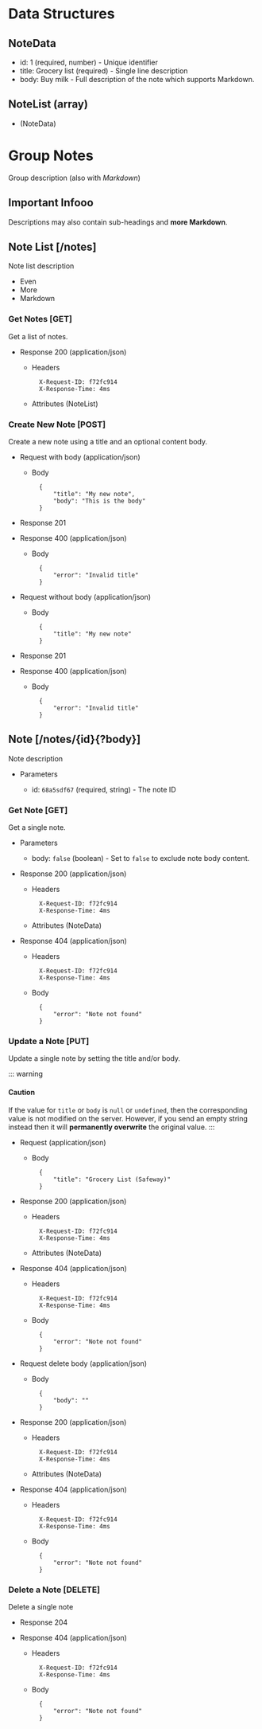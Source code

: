 # Data Structures

## NoteData
+ id: 1 (required, number) - Unique identifier
+ title: Grocery list (required) - Single line description
+ body: Buy milk - Full description of the note which supports Markdown.

## NoteList (array)
+ (NoteData)

# Group Notes
Group description (also with *Markdown*)

## Important Infooo
Descriptions may also contain sub-headings and **more Markdown**.

## Note List [/notes]
Note list description

+ Even
+ More
+ Markdown

### Get Notes [GET]
Get a list of notes.

+ Response 200 (application/json)

    + Headers

            X-Request-ID: f72fc914
            X-Response-Time: 4ms

    + Attributes (NoteList)

### Create New Note [POST]
Create a new note using a title and an optional content body.

+ Request with body (application/json)

    + Body

            {
                "title": "My new note",
                "body": "This is the body"
            }

+ Response 201

+ Response 400 (application/json)

    + Body

            {
                "error": "Invalid title"
            }

+ Request without body (application/json)

    + Body

            {
                "title": "My new note"
            }

+ Response 201

+ Response 400 (application/json)

    + Body

            {
                "error": "Invalid title"
            }

## Note [/notes/{id}{?body}]
Note description

+ Parameters

    + id: `68a5sdf67` (required, string) - The note ID

### Get Note [GET]
Get a single note.

+ Parameters

    + body: `false` (boolean) - Set to `false` to exclude note body content.

+ Response 200 (application/json)

    + Headers

            X-Request-ID: f72fc914
            X-Response-Time: 4ms

    + Attributes (NoteData)

+ Response 404 (application/json)

    + Headers

            X-Request-ID: f72fc914
            X-Response-Time: 4ms

    + Body

            {
                "error": "Note not found"
            }

### Update a Note [PUT]
Update a single note by setting the title and/or body.

::: warning
#### <i class="fa fa-warning"></i> Caution
If the value for `title` or `body` is `null` or `undefined`, then the corresponding value is not modified on the server. However, if you send an empty string instead then it will **permanently overwrite** the original value.
:::

+ Request (application/json)

    + Body

            {
                "title": "Grocery List (Safeway)"
            }

+ Response 200 (application/json)

    + Headers

            X-Request-ID: f72fc914
            X-Response-Time: 4ms

    + Attributes (NoteData)

+ Response 404 (application/json)

    + Headers

            X-Request-ID: f72fc914
            X-Response-Time: 4ms

    + Body

            {
                "error": "Note not found"
            }

+ Request delete body (application/json)

    + Body

            {
                "body": ""
            }

+ Response 200 (application/json)

    + Headers

            X-Request-ID: f72fc914
            X-Response-Time: 4ms

    + Attributes (NoteData)

+ Response 404 (application/json)

    + Headers

            X-Request-ID: f72fc914
            X-Response-Time: 4ms

    + Body

            {
                "error": "Note not found"
            }

### Delete a Note [DELETE]
Delete a single note

+ Response 204

+ Response 404 (application/json)

    + Headers

            X-Request-ID: f72fc914
            X-Response-Time: 4ms

    + Body

            {
                "error": "Note not found"
            }